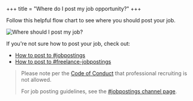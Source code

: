 +++
title = "Where do I post my job opportunity?"
+++

Follow this helpful flow chart to see where you should post your job.

![Where should I post my job?](/images/faq/where-should-i-post-my-job.jpg)

If you're not sure how to post your job, check out:

- [How to post to #jobpostings](/faqs/howtojobpost)
- [How to post to #freelance-jobpostings](/faqs/howtojobpost-freelance)

> Please note per the [Code of Conduct](https://github.com/zatech/code-of-conduct) that professional recruiting is not allowed.
>
> For job posting guidelines, see the [#jobpostings channel page](/jobpostings).